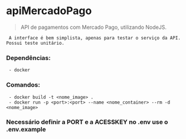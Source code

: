 # apiMercadoPago

> API de pagamentos com Mercado Pago, utilizando NodeJS.

     A interface é bem simplista, apenas para testar o serviço da API. Possui teste unitário.
### Dependências:
     - docker
### Comandos:
     - docker build -t <nome_image> .
     - docker run -p <port>:<port> --name <nome_container> --rm -d <nome_image>
### Necessário definir a PORT e a ACESSKEY no .env use o .env.example
